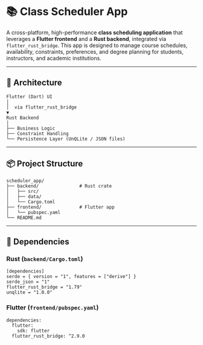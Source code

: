 # 📚 Class Scheduler App

A cross-platform, high-performance **class scheduling application** that leverages a **Flutter frontend** and a **Rust backend**, integrated via `flutter_rust_bridge`. This app is designed to manage course schedules, availability, constraints, preferences, and degree planning for students, instructors, and academic institutions.

---

## 🧩 Architecture
```
Flutter (Dart) UI
│
│  via flutter_rust_bridge
▼
Rust Backend
│
├── Business Logic
├── Constraint Handling
└── Persistence Layer (UnQLite / JSON files)
```
---

## 📦 Project Structure
```
scheduler_app/
├── backend/               # Rust crate
│   ├── src/
│   ├── data/
│   └── Cargo.toml
├── frontend/              # Flutter app
│   └── pubspec.yaml
└── README.md
```
---

## 🔧 Dependencies

### Rust (`backend/Cargo.toml`)
```
[dependencies]
serde = { version = "1", features = ["derive"] }
serde_json = "1"
flutter_rust_bridge = "1.79"
unqlite = "1.0.0"
```
### Flutter (`frontend/pubspec.yaml`)
```
dependencies:
  flutter:
    sdk: flutter
  flutter_rust_bridge: ^2.9.0
  ```